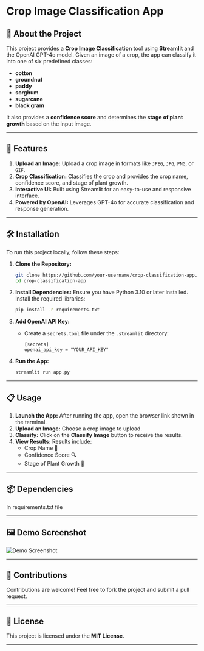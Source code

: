 # Crop Image Classification App

## 🌾 About the Project
This project provides a **Crop Image Classification** tool using **Streamlit** and the OpenAI GPT-4o model. Given an image of a crop, the app can classify it into one of six predefined classes:
- **cotton**
- **groundnut**
- **paddy**
- **sorghum**
- **sugarcane**
- **black gram**

It also provides a **confidence score** and determines the **stage of plant growth** based on the input image.

---

## 🚀 Features
1. **Upload an Image:** Upload a crop image in formats like `JPEG`, `JPG`, `PNG`, or `GIF`.
2. **Crop Classification:** Classifies the crop and provides the crop name, confidence score, and stage of plant growth.
3. **Interactive UI:** Built using Streamlit for an easy-to-use and responsive interface.
4. **Powered by OpenAI:** Leverages GPT-4o for accurate classification and response generation.

---

## 🛠️ Installation

To run this project locally, follow these steps:

1. **Clone the Repository:**
   ```bash
   git clone https://github.com/your-username/crop-classification-app.git
   cd crop-classification-app
   ```

2. **Install Dependencies:**
   Ensure you have Python 3.10 or later installed. Install the required libraries:
   ```bash
   pip install -r requirements.txt
   ```

3. **Add OpenAI API Key:**
   - Create a `secrets.toml` file under the `.streamlit` directory:
     ```
     [secrets]
     openai_api_key = "YOUR_API_KEY"
     ```

4. **Run the App:**
   ```bash
   streamlit run app.py
   ```

---

## 📋 Usage
1. **Launch the App:** After running the app, open the browser link shown in the terminal.
2. **Upload an Image:** Choose a crop image to upload.
3. **Classify:** Click on the **Classify Image** button to receive the results.
4. **View Results:** Results include:
   - Crop Name 🌱
   - Confidence Score 🔍
   - Stage of Plant Growth 🌿

---

## 📦 Dependencies
In requirements.txt file

---

## 🖼️ Demo Screenshot
![Demo Screenshot](demo-screenshot.png)

---

## 🤝 Contributions
Contributions are welcome! Feel free to fork the project and submit a pull request.

---

## 🧾 License
This project is licensed under the **MIT License**.

---
